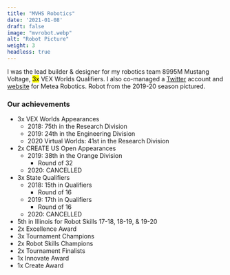 ```yaml
---
title: "MVHS Robotics"
date: '2021-01-08'
draft: false
image: "mvrobot.webp"
alt: "Robot Picture"
weight: 3
headless: true
---
```

I was the lead builder & designer for my robotics team 8995M Mustang Voltage, <mark>3x</mark> VEX Worlds Qualifiers. I also co-managed a [Twitter](https://twitter.com/mvrobotics8995) account and [website](https://tinyurl.com/mvrobotics) for Metea Robotics. Robot from the 2019-20 season pictured.

### Our achievements
- 3x VEX Worlds Appearances
    - 2018: 75th in the Research Division
    - 2019: 24th in the Engineering Division
    - 2020 Virtual Worlds: 41st in the Research Division
- 2x CREATE US Open Appearances
    - 2019: 38th in the Orange Division
        - Round of 32
    - 2020: CANCELLED
- 3x State Qualifiers
    - 2018: 15th in Qualifiers
        - Round of 16
    - 2019: 17th in Qualifiers
        - Round of 16
    - 2020: CANCELLED
- 5th in Illinois for Robot Skills 17-18, 18-19, & 19-20
- 2x Excellence Award
- 3x Tournament Champions
- 2x Robot Skills Champions
- 2x Tournament Finalists
- 1x Innovate Award
- 1x Create Award